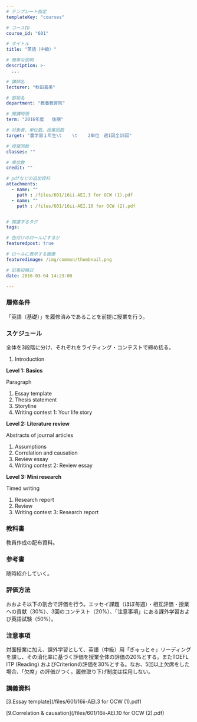 ```yaml
---
# テンプレート指定
templateKey: "courses"

# コースID
course_id: "601"

# タイトル
title: "英語（中級）"

# 簡単な説明
description: >-
  ...

# 講師名
lecturer: "秋田喜美"

# 部局名
department: "教養教育院"

# 開講時限
term: "2016年度	後期"

# 対象者、単位数、授業回数
target: "農学部１年生\t    \t    2単位　週1回全15回"

# 授業回数
classes: ""

# 単位数
credit: ""

# pdfなどの追加資料
attachments: 
  - name: "" 
    path : /files/601/16ii-AEI.3 for OCW (1).pdf
  - name: "" 
    path : /files/601/16ii-AEI.10 for OCW (2).pdf


# 関連するタグ
tags:

# 色付けのロールにするか
featuredpost: true

# ロールに表示する画像
featuredimage: /img/common/thumbnail.png

# 記事投稿日
date: 2016-03-04 14:23:00

---
```




### 履修条件

「英語（基礎）」を履修済みであることを前提に授業を行う。

### スケジュール

全体を3段階に分け、それぞれをライティング・コンテストで締め括る。

  1. Introduction

**Level 1: Basics** 

Paragraph 

  1. Essay template
  2. Thesis statement
  3. Storyline
  4. Writing contest 1: Your life story

**Level 2: Literature review** 

Abstracts of journal articles 

  1. Assumptions
  2. Correlation and causation
  3. Review essay
  4. Writing contest 2: Review essay

**Level 3: Mini research** 

Timed writing 

  1. Research report
  2. Review
  3. Writing contest 3: Research report

### 教科書

教員作成の配布資料。

### 参考書

随時紹介していく。

### 評価方法

おおよそ以下の割合で評価を行う。エッセイ課題（ほぼ毎週）・相互評価・授業への貢献（30%）、3回のコンテスト（20%）、「注意事項」にある課外学習および英語試験（50%）。

### 注意事項

対面授業に加え、課外学習として、英語（中級）用「ぎゅっとｅ」リーディングを課し、その消化率に基づく評価を授業全体の評価の20%とする。またTOEFL ITP (Reading) およびCriterionの評価を30%とする。なお、5回以上欠席をした場合、「欠席」の評価がつく。履修取り下げ制度は採用しない。

### 講義資料


[3.Essay template](/files/601/16ii-AEI.3 for OCW (1).pdf) 

[9.Correlation & causation](/files/601/16ii-AEI.10 for OCW (2).pdf) 


